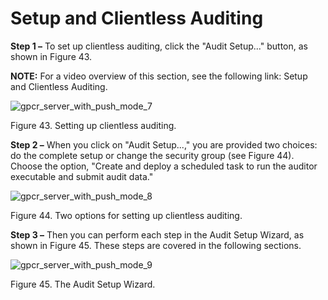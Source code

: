# Setup and Clientless Auditing

**Step 1 –** To set up clientless auditing, click the "Audit Setup..." button, as shown in
Figure 43.

**NOTE:** For a video overview of this section, see the following link: Setup and Clientless
Auditing.

![gpcr_server_with_push_mode_7](/img/product_docs/endpointpolicymanager/endpointpolicymanager/grouppolicycompliancereporter/mode/push/setup/gpcr_server_with_push_mode_7.webp)

Figure 43. Setting up clientless auditing.

**Step 2 –** When you click on "Audit Setup...," you are provided two choices: do the complete setup
or change the security group (see Figure 44). Choose the option, "Create and deploy a scheduled task
to run the auditor executable and submit audit data."

![gpcr_server_with_push_mode_8](/img/product_docs/endpointpolicymanager/endpointpolicymanager/grouppolicycompliancereporter/mode/push/setup/gpcr_server_with_push_mode_8.webp)

Figure 44. Two options for setting up clientless auditing.

**Step 3 –** Then you can perform each step in the Audit Setup Wizard, as shown in Figure 45. These
steps are covered in the following sections.

![gpcr_server_with_push_mode_9](/img/product_docs/endpointpolicymanager/endpointpolicymanager/grouppolicycompliancereporter/mode/push/setup/gpcr_server_with_push_mode_9.webp)

Figure 45. The Audit Setup Wizard.
